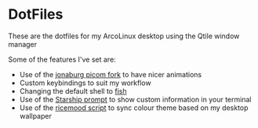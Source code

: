 # DotFiles
These are the dotfiles for my ArcoLinux desktop using the Qtile window manager

Some of the features I've set are:
- Use of the [jonaburg picom fork](!https://github.com/jonaburg/picom) to have nicer animations
- Custom keybindings to suit my workflow
- Changing the default shell to [fish](!https://fishshell.com/)
- Use of the [Starship prompt](!https://starship.rs/) to show custom information in your terminal
- Use of the [ricemood script](!https://github.com/fhadiel/ricemood) to sync colour theme based on my desktop wallpaper
